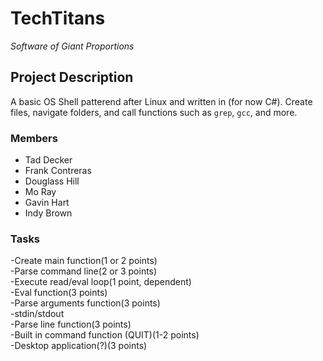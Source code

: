 # TechTitans
*Software of Giant Proportions*

## Project Description
A basic OS Shell patterend after Linux and written in (for now C#).
Create files, navigate folders, and call functions such as `grep`, `gcc`, and more.

### Members
- Tad Decker
- Frank Contreras
- Douglass Hill
- Mo Ray
- Gavin Hart
- Indy Brown

### Tasks  
-Create main function(1 or 2 points)      
-Parse command line(2 or 3 points)    
-Execute read/eval loop(1 point, dependent)    
-Eval function(3 points)    
-Parse arguments function(3 points)  
  -stdin/stdout  
-Parse line function(3 points)    
-Built in command function (QUIT)(1-2 points)  
-Desktop application(?)(3 points)  
